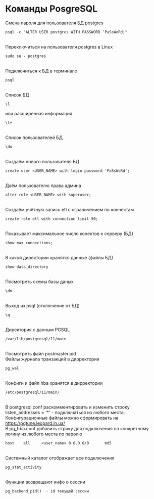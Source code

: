 # Команды PosgreSQL

Смена пароля для пользователя БД postgres
```
psql -c "ALTER USER postgres WITH PASSWORD ‘PaSsWoRd;"
```
\
Переключиться на пользователя postgres в Linux
```
sudo su - postgres
```
\
Подключиться к БД в терминале
```
psql
```
\
Список БД
```
\l
```
или расширенная информация
```
\l+
```
\
Список пользователей БД
```
\du
```
\
Создаём нового пользователя БД
```
create user <USER_NAME> with login password 'PaSsWoRd';
```
\
Даём пользователю права админа
```
alter role <USER_NAME> with superuser;
```
\
Создаём учётную запись etl с ограничением по коннектам
```
create role etl with connection limit 50;
```
\
Показывает максимальное число конектов к серверу (БД)
```
show max_connections;
```
\
В какой директории хранятся данные (файлы БД)
```
show data_directory
```
\
Посмотреть схемы базы даных
```
\dn
```
\
Выход из psql (отключение от БД)
```
\q 
```
\
Директория с данным PGSQL
```
/var/lib/postgresql/11/main
```
\
Посмотреть файл postmaster.pid
\
Файлы журнала транзакций в дирректории
```
pg_wal
```
\
Конфиги и файл hba хранятся в дирректории
```
/etc/postgresql/11/main/
```
\
В postgresql.conf раскомментировать и изменить строку listen_addresses = '*' - подключаться из любого места. 
Конфигурационные файлы можно сформировать на https://pgtune.leopard.in.ua/
\
В pg_hba.conf добавить строку для подключения по конкретному логину из любого места по паролю
```
host	all		<user_name>	0.0.0.0/0		md5
```
\
Системный каталог отображает все подключения
```
pg_stat_activity
```
\
Функции возвращают инфо о сессии
```
pg_backend_pid()  - id текущей сессии 
```

